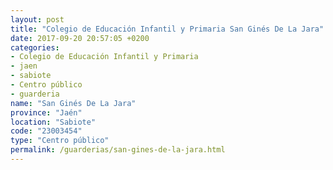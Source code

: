 ```yaml
---
layout: post
title: "Colegio de Educación Infantil y Primaria San Ginés De La Jara"
date: 2017-09-20 20:57:05 +0200
categories:
- Colegio de Educación Infantil y Primaria
- jaen
- sabiote
- Centro público
- guarderia
name: "San Ginés De La Jara"
province: "Jaén"
location: "Sabiote"
code: "23003454"
type: "Centro público"
permalink: /guarderias/san-gines-de-la-jara.html
---
```

